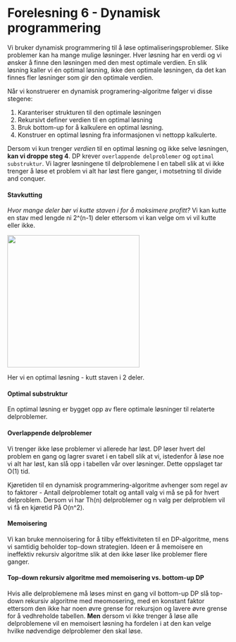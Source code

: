 # Forelesning 6 - Dynamisk programmering
Vi bruker dynamisk programmering til å løse optimaliseringsproblemer. Slike problemer kan ha mange mulige løsninger. Hver løsning har en verdi og vi ønsker å finne den løsningen med den mest optimale verdien. En slik løsning kaller vi én optimal løsning, ikke den optimale løsningen, da det kan finnes fler løsninger som gir den optimale verdien.

Når vi konstruerer en dynamisk programering-algoritme følger vi disse stegene:
1. Karanteriser strukturen til den optimale løsningen
2. Rekursivt definer verdien til en optimal løsning
3. Bruk bottom-up for å kalkulere en optimal løsning.
4. Konstruer en optimal løsning fra informasjonen vi nettopp kalkulerte.

Dersom vi kun trenger *verdien* til en optimal løsning og ikke selve løsningen, **kan vi droppe
steg 4**. DP krever `overlappende delproblemer` og `optimal substruktur`. Vi lagrer løsningene
til delproblemene I en tabell slik at vi ikke trenger å løse et problem vi alt har løst flere ganger, i motsetning til divide and conquer.

#### Stavkutting
*Hvor mange deler bør vi kutte staven i for å maksimere profitt?*
Vi kan kutte en stav med lengde ni 2^(n-1) deler ettersom vi kan velge om vi vil kutte eller ikke.

<img src="https://i.imgur.com/ba46CLx.png" width="300" />

Her vi en optimal løsning - kutt staven i 2 deler.

#### Optimal substruktur
En optimal løsning er bygget opp av flere optimale løsninger til relaterte delproblemer.
#### Overlappende delproblemer
Vi trenger ikke løse problemer vi allerede har løst. DP løser hvert del problem en gang og lagrer svaret i en tabell slik at vi, istedenfor å løse noe vi alt har løst, kan slå opp i tabellen vår over løsninger. Dette oppslaget tar O(1) tid.

Kjøretiden til en dynamisk programmering-algoritme avhenger som regel av to faktorer - Antall delproblemer totalt og antall valg vi må se på for hvert delproblem. Dersom vi har Th(n) delproblemer og n valg per delproblem vil vi få en kjøretid På O(n^2).

#### Memoisering
Vi kan bruke mennoisering for å tilby effektiviteten til en DP-algoritme, mens vi samtidig beholder top-down strategien. Ideen er å memoisere en ineffektiv rekursiv algoritme slik at den ikke løser like problemer flere ganger.

#### Top-down rekursiv algoritme med memoisering vs. bottom-up DP
Hvis alle delproblemene må løses minst en gang vil bottom-up DP slå top-down rekursiv algoritme med meomosering, med en konstant faktor ettersom den ikke har noen øvre grense for rekursjon og lavere øvre grense for å vedhreholde tabellen. **Men** dersom vi ikke trenger å løse alle delproblemene vil en memoisert løsning ha fordelen i at den kan velge hvilke nødvendige delproblemer den skal løse.